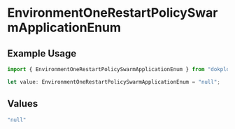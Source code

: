 # EnvironmentOneRestartPolicySwarmApplicationEnum

## Example Usage

```typescript
import { EnvironmentOneRestartPolicySwarmApplicationEnum } from "dokploy-sdk/models/operations";

let value: EnvironmentOneRestartPolicySwarmApplicationEnum = "null";
```

## Values

```typescript
"null"
```